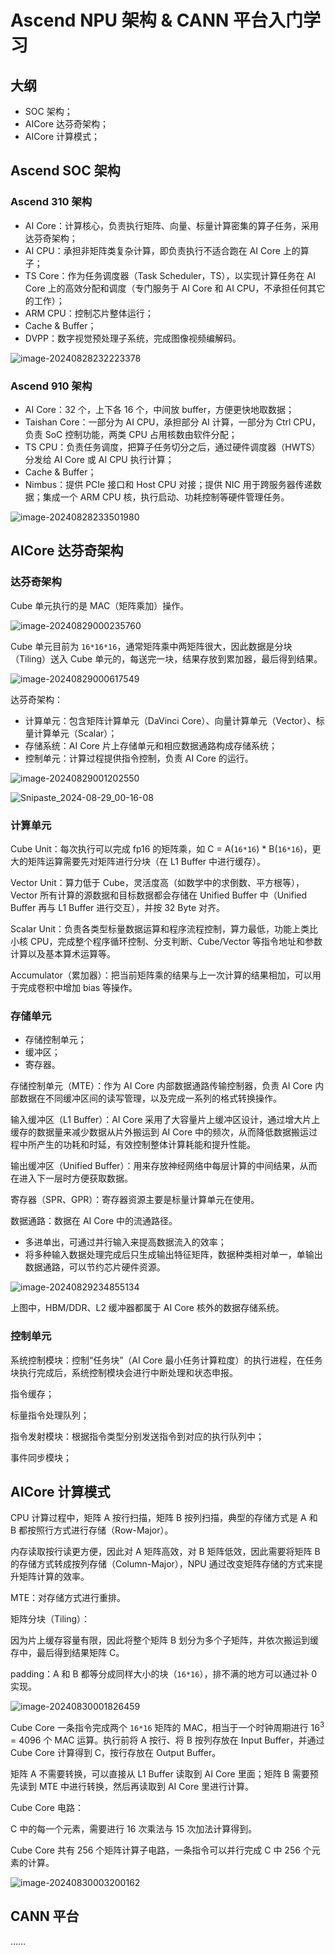 # Ascend NPU 架构 & CANN 平台入门学习

## 大纲

- SOC 架构；
- AICore 达芬奇架构；
- AICore 计算模式；

## Ascend SOC 架构

### Ascend 310 架构

- AI Core：计算核心，负责执行矩阵、向量、标量计算密集的算子任务，采用达芬奇架构；
- AI CPU：承担非矩阵类复杂计算，即负责执行不适合跑在 AI Core 上的算子；
- TS Core：作为任务调度器（Task Scheduler，TS），以实现计算任务在 AI Core 上的高效分配和调度（专门服务于 AI Core 和 AI CPU，不承担任何其它的工作）；
- ARM CPU：控制芯片整体运行；
- Cache & Buffer；
- DVPP：数字视觉预处理子系统，完成图像视频编解码。

![image-20240828232223378](images/image-20240828232223378.png)

### Ascend 910 架构

- AI Core：32 个，上下各 16 个，中间放 buffer，方便更快地取数据；
- Taishan Core：一部分为 AI CPU，承担部分 AI 计算，一部分为 Ctrl CPU，负责 SoC 控制功能，两类 CPU 占用核数由软件分配；
- TS CPU：负责任务调度，把算子任务切分之后，通过硬件调度器（HWTS）分发给 AI Core 或 AI CPU 执行计算；
- Cache & Buffer；
- Nimbus：提供 PCIe 接口和 Host CPU 对接；提供 NIC 用于跨服务器传递数据；集成一个 ARM CPU 核，执行启动、功耗控制等硬件管理任务。

![image-20240828233501980](images/image-20240828233501980.png)

## AICore 达芬奇架构

### 达芬奇架构

Cube 单元执行的是 MAC（矩阵乘加）操作。

![image-20240829000235760](images/image-20240829000235760.png)

Cube 单元目前为 `16*16*16`，通常矩阵乘中两矩阵很大，因此数据是分块（Tiling）送入 Cube 单元的，每送完一块，结果存放到累加器，最后得到结果。

![image-20240829000617549](images/image-20240829000617549.png)

达芬奇架构：

- 计算单元：包含矩阵计算单元（DaVinci Core）、向量计算单元（Vector）、标量计算单元（Scalar）；
- 存储系统：AI Core 片上存储单元和相应数据通路构成存储系统；
- 控制单元：计算过程提供指令控制，负责 AI Core 的运行。

![image-20240829001202550](images/image-20240829001202550.png)

![Snipaste_2024-08-29_00-16-08](images/Snipaste_2024-08-29_00-16-08.png)

### 计算单元

Cube Unit：每次执行可以完成 fp16 的矩阵乘，如 C = A(`16*16`) * B(`16*16`)，更大的矩阵运算需要先对矩阵进行分块（在 L1 Buffer 中进行缓存）。

Vector Unit：算力低于 Cube，灵活度高（如数学中的求倒数、平方根等），Vector 所有计算的源数据和目标数据都会存储在 Unified Buffer 中（Unified Buffer 再与 L1 Buffer 进行交互），并按 32 Byte 对齐。

Scalar Unit：负责各类型标量数据运算和程序流程控制，算力最低，功能上类比小核 CPU，完成整个程序循环控制、分支判断、Cube/Vector 等指令地址和参数计算以及基本算术运算等。

Accumulator（累加器）：把当前矩阵乘的结果与上一次计算的结果相加，可以用于完成卷积中增加 bias 等操作。

### 存储单元

- 存储控制单元；
- 缓冲区；
- 寄存器。

存储控制单元（MTE）：作为 AI Core 内部数据通路传输控制器，负责 AI Core 内部数据在不同缓冲区间的读写管理，以及完成一系列的格式转换操作。

输入缓冲区（L1 Buffer）：AI Core 采用了大容量片上缓冲区设计，通过增大片上缓存的数据量来减少数据从片外搬运到 AI Core 中的频次，从而降低数据搬运过程中所产生的功耗和时延，有效控制整体计算耗能和提升性能。

输出缓冲区（Unified Buffer）：用来存放神经网络中每层计算的中间结果，从而在进入下一层时方便获取数据。

寄存器（SPR、GPR）：寄存器资源主要是标量计算单元在使用。

数据通路：数据在 AI Core 中的流通路径。

- 多进单出，可通过并行输入来提高数据流入的效率；
- 将多种输入数据处理完成后只生成输出特征矩阵，数据种类相对单一，单输出数据通路，可以节约芯片硬件资源。

![image-20240829234855134](images/image-20240829234855134.png)

上图中，HBM/DDR、L2 缓冲器都属于 AI Core 核外的数据存储系统。

### 控制单元

系统控制模块：控制“任务块”（AI Core 最小任务计算粒度）的执行进程，在任务块执行完成后，系统控制模块会进行中断处理和状态申报。

指令缓存；

标量指令处理队列；

指令发射模块：根据指令类型分别发送指令到对应的执行队列中；

事件同步模块；

## AICore 计算模式

CPU 计算过程中，矩阵 A 按行扫描，矩阵 B 按列扫描，典型的存储方式是 A 和 B 都按照行方式进行存储（Row-Major）。

内存读取按行读更方便，因此对 A 矩阵高效，对 B 矩阵低效，因此需要将矩阵 B 的存储方式转成按列存储（Column-Major），NPU 通过改变矩阵存储的方式来提升矩阵计算的效率。

MTE：对存储方式进行重排。

矩阵分块（Tiling）：

因为片上缓存容量有限，因此将整个矩阵 B 划分为多个子矩阵，并依次搬运到缓存中，最后得到结果矩阵 C。

padding：A 和 B 都等分成同样大小的块（`16*16`），排不满的地方可以通过补 0 实现。

![image-20240830001826459](images/image-20240830001826459.png)

Cube Core 一条指令完成两个 `16*16` 矩阵的 MAC，相当于一个时钟周期进行 16<sup>3</sup> = 4096 个 MAC 运算。执行前将 A 按行、将 B 按列存放在 Input Buffer，并通过 Cube Core 计算得到 C，按行存放在 Output Buffer。

矩阵 A 不需要转换，可以直接从 L1 Buffer 读取到 AI Core 里面；矩阵 B 需要预先读到 MTE 中进行转换，然后再读取到 AI Core 里进行计算。

Cube Core 电路：

C 中的每一个元素，需要进行 16 次乘法与 15 次加法计算得到。

Cube Core 共有 256 个矩阵计算子电路，一条指令可以并行完成 C 中 256 个元素的计算。

![image-20240830003200162](images/image-20240830003200162.png)

## CANN 平台

……
